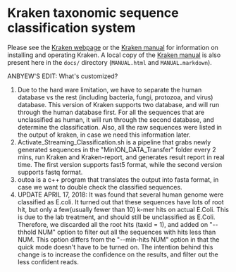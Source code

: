 Kraken taxonomic sequence classification system
===============================================

Please see the [Kraken webpage] or the [Kraken manual]
for information on installing and operating Kraken.
A local copy of the [Kraken manual] is also present here
in the `docs/` directory (`MANUAL.html` and `MANUAL.markdown`).

[Kraken webpage]:   http://ccb.jhu.edu/software/kraken/
[Kraken manual]:    http://ccb.jhu.edu/software/kraken/MANUAL.html



ANBYEW'S EDIT:
What's customized?
1. Due to the hard ware limitation, we have to separate the human database vs the rest (including bacteria, fungi, protozoa, and virus) database. This version of Kraken supports two database, and will run through the human database first. For all the sequences that are unclassified as human, it will run through the second database, and determine the classification. Also, all the raw sequences were listed in the output of kraken, in case we need this information later.
2. Activate_Streaming_Classification.sh is a pipeline that grabs newly generated sequences in the "MinION_DATA_Transfer" folder every 2 mins, run Kraken and Kraken-report, and generates result report in real time. The first version supports fast5 format, while the second version supports fastq format.
3. outoa is a c++ program that translates the output into fasta format, in case we want to double check the classified sequences. 
4. UPDATE APRIL 17, 2018: It was found that several human genome were classified as E.coli. It turned out that these sequences have lots of root hit, but only a few(usually fewer than 10) k-mer hits on actual E.Coli. This is due to the lab treatment, and should still be unclassified as E.Coli. Therefore, we discarded all the root hits (taxid = 1), and added on "--thhold NUM" option to filter out all the sequences with hits less than NUM. This option differs from the "--min-hits NUM" option in that the quick mode doesn't have to be turned on. The intention behind this change is to increase the confidence on the results, and filter out the less confident reads.  

